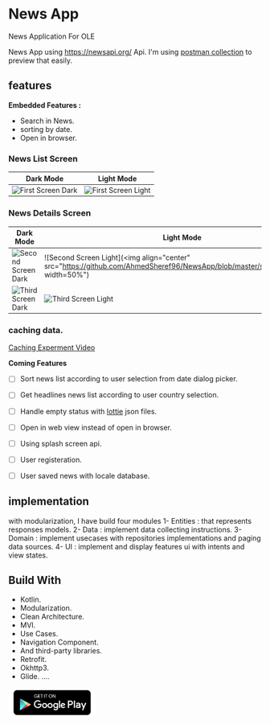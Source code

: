 # News App
News Application For OLE

News App using https://newsapi.org/ Api.
I'm using  [postman collection](https://elements.getpostman.com/redirect?entityId=19417510-d67c72fb-5224-47bc-9aea-ca775aee486a&entityType=collection) to preview that easily.

## features
**Embedded Features :**
 - Search in News.
 - sorting by date.
 - Open in browser.


### News List Screen

| Dark Mode                                                    | Light Mode                                                   |
| ------------------------------------------------------------ | ------------------------------------------------------------ |
| ![First Screen Dark](<img align="center" src="https://github.com/AhmedSheref96/NewsApp/blob/master/screen1_dark.jpg" width="50%">) | ![First Screen Light](<img align="center" src="https://github.com/AhmedSheref96/NewsApp/blob/master/screen1_light.jpg" width="50%">) |


### News Details Screen

| Dark Mode                                                    | Light Mode                                                   |
| ------------------------------------------------------------ | ------------------------------------------------------------ |
| ![Second Screen Dark](<img align="center" src="https://github.com/AhmedSheref96/NewsApp/blob/master/screen2_dark.jpg" width="50%">) | ![Second Screen Light](<img align="center" src="https://github.com/AhmedSheref96/NewsApp/blob/master/screen2_light.jpg" width=50%") |
| ![Third Screen Dark](<img align="center" src="https://github.com/AhmedSheref96/NewsApp/blob/master/screen3_dark.jpg" width="50%">) | ![Third Screen Light](<img align="center" src="https://github.com/AhmedSheref96/NewsApp/blob/master/screen3_light.jpg" width="50%">) |


### caching data. 
[Caching Experment Video](https://github.com/AhmedSheref96/NewsApp/blob/master/screen_recording2.mp4)

**Coming Features**

- [ ] Sort news list according to user selection from date dialog picker.
- [ ] Get headlines news list according to user country selection.
- [ ] Handle empty status with [lottie](https://lottiefiles.com/) json files.
- [ ] Open in web view instead of open in browser.
- [ ] Using splash screen api.
- [ ] User registeration.
- [ ] User saved news with locale database.



## implementation
with modularization, I have build four  modules
1- Entities : that represents responses models.
2- Data : implement data collecting instructions.
3- Domain : implement usecases with repositories implementations and paging data sources.
4- UI : implement and display features ui with intents and view states.


## Build With
- Kotlin.
- Modularization.
- Clean Architecture.
- MVI.
- Use Cases.
- Navigation Component.
- And third-party libraries.
- Retrofit.
- Okhttp3.
- Glide.
  ....



<a href="https://play.google.com/store/apps/details?id=com.el3sas.newsapp" target="blank"><img align="center" src="https://github.com/AhmedSheref96/NewsApp/blob/master/store_img.png" alt="Get It On Store" height="60"/></a>

